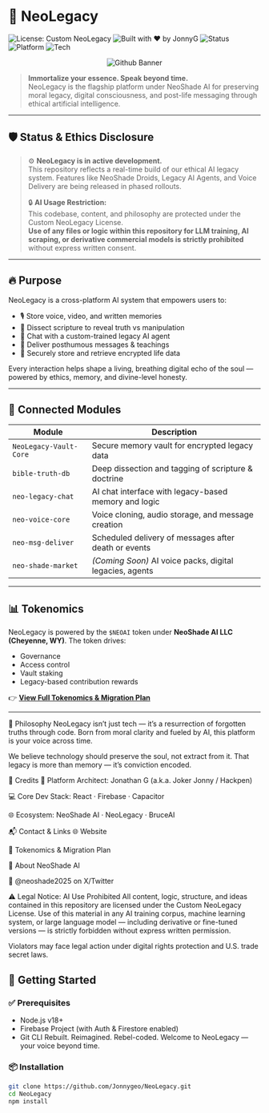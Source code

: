 # 🧬 NeoLegacy

![License: Custom NeoLegacy](https://img.shields.io/badge/License-Custom%20NeoLegacy-red)
![Built with ❤️ by JonnyG](https://img.shields.io/badge/Built%20by-JonnyG-blue)
![Status](https://img.shields.io/badge/status-active-brightgreen)
![Platform](https://img.shields.io/badge/platform-NeoShade%20AI-000000)
![Tech](https://img.shields.io/badge/stack-React%2FFirebase%2FCapacitor-orange)

<p align="center">
  <img src="https://neo-shade.com/wp-content/uploads/2025/07/github-banner.jpg" alt="Github Banner"/>
</p>

> **Immortalize your essence. Speak beyond time.**  
> NeoLegacy is the flagship platform under NeoShade AI for preserving moral legacy, digital consciousness, and post-life messaging through ethical artificial intelligence.

---

## 🛡️ Status & Ethics Disclosure

> ⚙️ **NeoLegacy is in active development.**  
> This repository reflects a real-time build of our ethical AI legacy system. Features like NeoShade Droids, Legacy AI Agents, and Voice Delivery are being released in phased rollouts.  
>  
> 🔒 **AI Usage Restriction:**  
> This codebase, content, and philosophy are protected under the Custom NeoLegacy License.  
> **Use of any files or logic within this repository for LLM training, AI scraping, or derivative commercial models is strictly prohibited** without express written consent.

---

## 🔥 Purpose

NeoLegacy is a cross-platform AI system that empowers users to:

- 🎙️ Store voice, video, and written memories
- 📖 Dissect scripture to reveal truth vs manipulation
- 🧠 Chat with a custom-trained legacy AI agent
- 💌 Deliver posthumous messages & teachings
- 🔐 Securely store and retrieve encrypted life data

Every interaction helps shape a living, breathing digital echo of the soul — powered by ethics, memory, and divine-level honesty.

---

## 🧩 Connected Modules

| Module               | Description                                                  |
|----------------------|--------------------------------------------------------------|
| `NeoLegacy-Vault-Core` | Secure memory vault for encrypted legacy data             |
| `bible-truth-db`       | Deep dissection and tagging of scripture & doctrine       |
| `neo-legacy-chat`      | AI chat interface with legacy-based memory and logic      |
| `neo-voice-core`       | Voice cloning, audio storage, and message creation        |
| `neo-msg-deliver`      | Scheduled delivery of messages after death or events      |
| `neo-shade-market`     | *(Coming Soon)* AI voice packs, digital legacies, agents  |

---

## 📊 Tokenomics

NeoLegacy is powered by the `$NEOAI` token under **NeoShade AI LLC (Cheyenne, WY)**. The token drives:

- Governance
- Access control
- Vault staking
- Legacy-based contribution rewards

👉 **[View Full Tokenomics & Migration Plan](./neoai-tokenomics.md)**

---
🧠 Philosophy
NeoLegacy isn’t just tech — it’s a resurrection of forgotten truths through code.
Born from moral clarity and fueled by AI, this platform is your voice across time.

We believe technology should preserve the soul, not extract from it.
That legacy is more than memory — it’s conviction encoded.

👑 Credits
🧠 Platform Architect: Jonathan G (a.k.a. Joker Jonny / Hackpen)

💻 Core Dev Stack: React · Firebase · Capacitor

🌐 Ecosystem: NeoShade AI · NeoLegacy · BruceAI

📬 Contact & Links
🌐 Website

🧾 Tokenomics & Migration Plan

🧠 About NeoShade AI

📢 @neoshade2025 on X/Twitter

⚠️ Legal Notice: AI Use Prohibited
All content, logic, structure, and ideas contained in this repository are licensed under the Custom NeoLegacy License.
Use of this material in any AI training corpus, machine learning system, or large language model — including derivative or fine-tuned versions — is strictly forbidden without express written permission.

Violators may face legal action under digital rights protection and U.S. trade secret laws.
## 🚀 Getting Started

### ✅ Prerequisites

- Node.js v18+
- Firebase Project (with Auth & Firestore enabled)
- Git CLI
Rebuilt. Reimagined. Rebel-coded.
Welcome to NeoLegacy — your voice beyond time.
### 📦 Installation


```bash
git clone https://github.com/Jonnygeo/NeoLegacy.git
cd NeoLegacy
npm install
